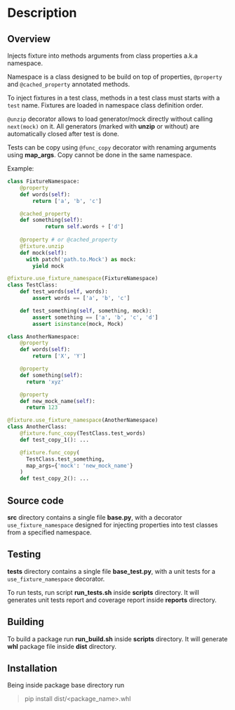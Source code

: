 # Description

## Overview

Injects fixture into methods arguments from class properties a.k.a namespace.

Namespace is a class designed to be build on top of properties, `@property` and `@cached_property` annotated methods.

To inject fixtures in a test class, methods in a test class must starts with a `test` name. Fixtures are loaded in namespace class definition order.

`@unzip` decorator allows to load generator/mock directly without calling `next(mock)` on it. All generators (marked with **unzip** or without) are automatically closed after test is done.

Tests can be copy using `@func_copy` decorator with renaming arguments using **map_args**. Copy cannot be done in the same namespace.

Example:

```python
class FixtureNamespace:
    @property
    def words(self):
        return ['a', 'b', 'c']

    @cached_property
    def something(self):
            return self.words + ['d']
    
    @property # or @cached_property
    @fixture.unzip
    def mock(self):
      with patch('path.to.Mock') as mock:
        yield mock

@fixture.use_fixture_namespace(FixtureNamespace)
class TestClass:
    def test_words(self, words):
        assert words == ['a', 'b', 'c']

    def test_something(self, something, mock):
        assert something == ['a', 'b', 'c', 'd']
        assert isinstance(mock, Mock)

class AnotherNamespace:
    @property
    def words(self):
        return ['X', 'Y']

    @property
    def something(self):
      return 'xyz'

    @property
    def new_mock_name(self):
      return 123

@fixture.use_fixture_namespace(AnotherNamespace)
class AnotherClass:
    @fixture.func_copy(TestClass.test_words)
    def test_copy_1(): ...

    @fixture.func_copy(
      TestClass.test_something,
      map_args={'mock': 'new_mock_name'}
    )
    def test_copy_2(): ...
```

## Source code

**src** directory contains a single file **base.py**, with a decorator `use_fixture_namespace` designed for injecting properties into test classes from a specified namespace.

## Testing

**tests** directory contains a single file **base_test.py**, with a unit tests for a `use_fixture_namespace` decorator.

To run tests, run script **run_tests.sh** inside **scripts** directory. It will generates unit tests report and coverage report inside **reports** directory.

## Building

To build a package run **run_build.sh** inside **scripts** directory. It will generate **whl** package file inside **dist** directory.

## Installation

Being inside package base directory run
> pip install dist/<red><package_name></red>.whl
